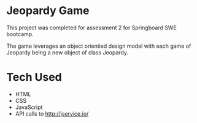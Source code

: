 # Jeopardy Game

This project was completed for assessment 2 for Springboard SWE bootcamp.

The game leverages an object orientied design model with each game of Jeopardy being a new object of class Jeopardy.

# Tech Used
* HTML
* CSS
* JavaScript
* API calls to http://jservice.io/
